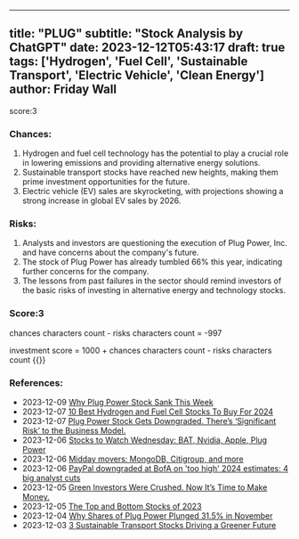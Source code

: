 
---
title: "PLUG"
subtitle: "Stock Analysis by ChatGPT"
date: 2023-12-12T05:43:17
draft: true
tags: ['Hydrogen', 'Fuel Cell', 'Sustainable Transport', 'Electric Vehicle', 'Clean Energy']
author: Friday Wall
---

score:3
### Chances:
1. Hydrogen and fuel cell technology has the potential to play a crucial role in lowering emissions and providing alternative energy solutions.
2. Sustainable transport stocks have reached new heights, making them prime investment opportunities for the future.
3. Electric vehicle (EV) sales are skyrocketing, with projections showing a strong increase in global EV sales by 2026.
### Risks:
1. Analysts and investors are questioning the execution of Plug Power, Inc. and have concerns about the company's future.
2. The stock of Plug Power has already tumbled 66% this year, indicating further concerns for the company.
3. The lessons from past failures in the sector should remind investors of the basic risks of investing in alternative energy and technology stocks.
### Score:3
chances characters count - risks characters count = -997

investment score = 1000 + chances characters count - risks characters count
{{<tradingview symbol="Nasdaq:PLUG">}}
### References:
- 2023-12-09 [Why Plug Power Stock Sank This Week](https://finance.yahoo.com/m/a5da7d0f-6584-3784-8013-243766bdcf5b/why-plug-power-stock-sank.html)
- 2023-12-07 [10 Best Hydrogen and Fuel Cell Stocks To Buy For 2024](https://finance.yahoo.com/news/10-best-hydrogen-fuel-cell-142129926.html)
- 2023-12-07 [Plug Power Stock Gets Downgraded. There’s ‘Significant Risk’ to the Business Model.](https://finance.yahoo.com/m/457e37c9-d02c-3c46-9881-03016e09773f/plug-power-stock-gets.html)
- 2023-12-06 [Stocks to Watch Wednesday: BAT, Nvidia, Apple, Plug Power](https://finance.yahoo.com/m/b47120b4-1b6b-3115-9d83-94320a0ead56/stocks-to-watch-wednesday%3A.html)
- 2023-12-06 [Midday movers: MongoDB, Citigroup, and more](https://finance.yahoo.com/news/exxon-mobil-campbell-soup-nvidia-081515311.html)
- 2023-12-06 [PayPal downgraded at BofA on 'too high' 2024 estimates: 4 big analyst cuts](https://finance.yahoo.com/news/paypal-downgraded-bofa-too-high-083131330.html)
- 2023-12-05 [Green Investors Were Crushed. Now It’s Time to Make Money.](https://finance.yahoo.com/m/da81d092-5447-312f-a07d-12536c46775e/green-investors-were-crushed..html)
- 2023-12-05 [The Top and Bottom Stocks of 2023](https://finance.yahoo.com/m/e4d07d48-e15e-34a4-93be-f45a9fccee98/the-top-and-bottom-stocks-of.html)
- 2023-12-04 [Why Shares of Plug Power Plunged 31.5% in November](https://finance.yahoo.com/m/9e838c26-558f-3dea-b928-754d321ade83/why-shares-of-plug-power.html)
- 2023-12-03 [3 Sustainable Transport Stocks Driving a Greener Future](https://finance.yahoo.com/news/3-sustainable-transport-stocks-driving-233623197.html)


                